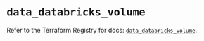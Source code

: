 # `data_databricks_volume`

Refer to the Terraform Registry for docs: [`data_databricks_volume`](https://registry.terraform.io/providers/databricks/databricks/1.61.0/docs/data-sources/volume).
